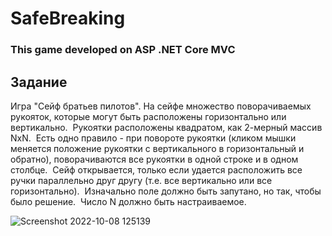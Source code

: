 # SafeBreaking
### This game developed on ASP .NET Core MVC
## Задание
Игра "Сейф братьев пилотов".
На сейфе множество поворачиваемых рукояток, которые могут быть расположены горизонтально или вертикально. 
Рукоятки расположены квадратом, как 2-мерный массив NxN. 
Есть одно правило - при повороте рукоятки (кликом мышки меняется положение рукоятки с вертикального в горизонтальный и обратно), поворачиваются все рукоятки в одной строке и в одном столбце. 
Сейф открывается, только если удается расположить все ручки параллельно друг другу (т.е. все вертикально или все горизонтально). 
Изначально поле должно быть запутано, но так, чтобы было решение. 
Число N должно быть настраиваемое.

![Screenshot 2022-10-08 125139](https://user-images.githubusercontent.com/79607850/194701650-933786e4-90ef-4b82-b7f4-df31d3ac0c16.jpg)
